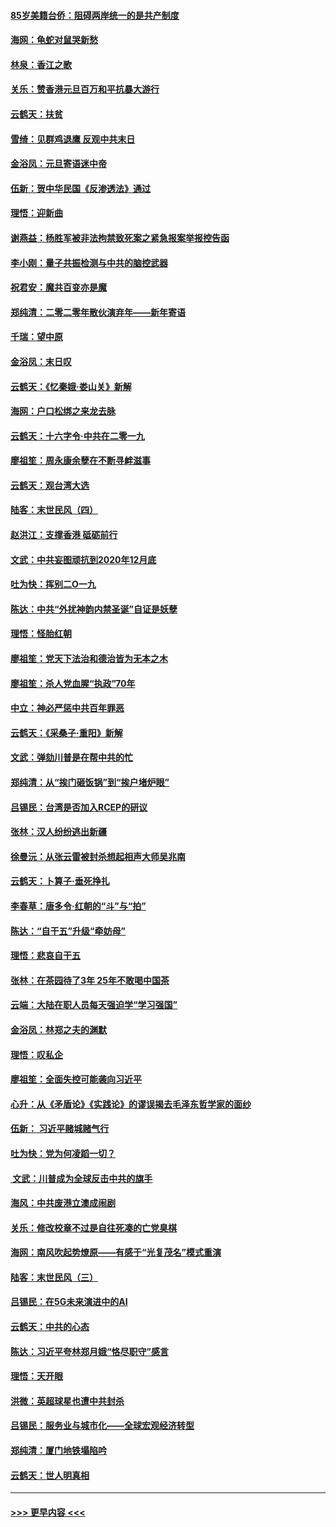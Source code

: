 #### [85岁美籍台侨：阻碍两岸统一的是共产制度](../pages/nsc993/n11765043.md?t=01032344) 
#### [海网：龟蛇对鼠哭新愁](../pages/nsc993/n11764895.md?t=01032344) 
#### [林泉：香江之歌](../pages/nsc993/n11764415.md?t=01032344) 
#### [关乐：赞香港元旦百万和平抗暴大游行](../pages/nsc993/n11764382.md?t=01032344) 
#### [云鹤天：扶贫](../pages/nsc993/n11764245.md?t=01032344) 
#### [雪绮：见群鸡退鹰  反观中共末日](../pages/nsc993/n11762112.md?t=01032344) 
#### [金浴凤：元旦寄语迷中帝](../pages/nsc993/n11761788.md?t=01032344) 
#### [伍新：贺中华民国《反渗透法》通过](../pages/nsc993/n11761994.md?t=01032344) 
#### [理悟：迎新曲](../pages/nsc993/n11761152.md?t=01032344) 
#### [谢燕益：杨胜军被非法拘禁致死案之紧急报案举报控告函](../pages/nsc993/n11756134.md?t=01032344) 
#### [李小刚：量子共振检测与中共的脑控武器](../pages/nsc993/n11754518.md?t=01032344) 
#### [祝君安：魔共百变亦是魔](../pages/nsc993/n11754469.md?t=01032344) 
#### [郑纯清：二零二零年散伙演弃年——新年寄语](../pages/nsc993/n11754195.md?t=01032344) 
#### [千瑞：望中原](../pages/nsc993/n11754159.md?t=01032344) 
#### [金浴凤：末日叹](../pages/nsc993/n11752359.md?t=01032344) 
#### [云鹤天：《忆秦娥‧娄山关》新解](../pages/nsc993/n11752348.md?t=01032344) 
#### [海网：户口松绑之来龙去脉](../pages/nsc993/n11752328.md?t=01032344) 
#### [云鹤天：十六字令‧中共在二零一九](../pages/nsc993/n11752305.md?t=01032344) 
#### [廖祖笙：周永康余孽在不断寻衅滋事](../pages/nsc993/n11751013.md?t=01032344) 
#### [云鹤天：观台湾大选](../pages/nsc993/n11751007.md?t=01032344) 
#### [陆客：末世民风（四）](../pages/nsc993/n11749203.md?t=01032344) 
#### [赵洪江：支撑香港 砥砺前行](../pages/nsc993/n11748482.md?t=01032344) 
#### [文武：中共妄图顽抗到2020年12月底](../pages/nsc993/n11748446.md?t=01032344) 
#### [吐为快：挥别二O一九](../pages/nsc993/n11748411.md?t=01032344) 
#### [陈达：中共“外扰神韵内禁圣诞”自证是妖孽](../pages/nsc993/n11748226.md?t=01032344) 
#### [理悟：怪胎红朝](../pages/nsc993/n11748206.md?t=01032344) 
#### [廖祖笙：党天下法治和德治皆为无本之木](../pages/nsc993/n11748135.md?t=01032344) 
#### [廖祖笙：杀人党血腥“执政”70年](../pages/nsc993/n11745144.md?t=01032344) 
#### [中立：神必严惩中共百年罪恶](../pages/nsc993/n11744970.md?t=01032344) 
#### [云鹤天：《采桑子‧重阳》新解](../pages/nsc993/n11744948.md?t=01032344) 
#### [文武：弹劾川普是在帮中共的忙](../pages/nsc993/n11744758.md?t=01032344) 
#### [郑纯清：从“挨门砸饭锅”到“挨户堵炉眼”](../pages/nsc993/n11744745.md?t=01032344) 
#### [吕锡民：台湾是否加入RCEP的研议](../pages/nsc993/n11744701.md?t=01032344) 
#### [张林：汉人纷纷逃出新疆](../pages/nsc993/n11743530.md?t=01032344) 
#### [徐曼沅：从张云雷被封杀想起相声大师吴兆南](../pages/nsc993/n11741816.md?t=01032344) 
#### [云鹤天：卜算子‧垂死挣扎](../pages/nsc993/n11739956.md?t=01032344) 
#### [李春草：唐多令‧红朝的“斗”与“拍”](../pages/nsc993/n11739830.md?t=01032344) 
#### [陈达：“自干五”升级“牵妨母”](../pages/nsc993/n11739724.md?t=01032344) 
#### [理悟：悲哀自干五](../pages/nsc993/n11739547.md?t=01032344) 
#### [张林：在茶园待了3年 25年不敢喝中国茶](../pages/nsc993/n11739240.md?t=01032344) 
#### [云端：大陆在职人员每天强迫学“学习强国”](../pages/nsc993/n11738735.md?t=01032344) 
#### [金浴凤：林郑之夫的渊默](../pages/nsc993/n11737735.md?t=01032344) 
#### [理悟：叹私企](../pages/nsc993/n11737715.md?t=01032344) 
#### [廖祖笙：全面失控可能袭向习近平](../pages/nsc993/n11737704.md?t=01032344) 
#### [心升：从《矛盾论》《实践论》的谬误揭去毛泽东哲学家的面纱](../pages/nsc993/n11736962.md?t=01032344) 
#### [伍新： 习近平赌城赌气行](../pages/nsc993/n11736929.md?t=01032344) 
#### [吐为快：党为何凌蹈一切？](../pages/nsc993/n11736915.md?t=01032344) 
#### [ 文武：川普成为全球反击中共的旗手](../pages/nsc993/n11736882.md?t=01032344) 
#### [海风：中共废港立澳成闹剧](../pages/nsc993/n11735857.md?t=01032344) 
#### [关乐：修改校章不过是自往死凑的亡党臭棋](../pages/nsc993/n11735097.md?t=01032344) 
#### [海网：南风吹起势燎原——有感于“光复茂名”模式重演](../pages/nsc993/n11732308.md?t=01032344) 
#### [陆客：末世民风（三）](../pages/nsc993/n11732211.md?t=01032344) 
#### [吕锡民：在5G未来演进中的AI](../pages/nsc993/n11730010.md?t=01032344) 
#### [云鹤天：中共的心态](../pages/nsc993/n11729906.md?t=01032344) 
#### [陈达：习近平夸林郑月娥“恪尽职守”感言](../pages/nsc993/n11729881.md?t=01032344) 
#### [理悟：天开眼](../pages/nsc993/n11729699.md?t=01032344) 
#### [洪微：英超球星也遭中共封杀](../pages/nsc993/n11727243.md?t=01032344) 
#### [吕锡民：服务业与城市化——全球宏观经济转型](../pages/nsc993/n11725845.md?t=01032344) 
#### [郑纯清：厦门地铁塌陷吟](../pages/nsc993/n11725813.md?t=01032344) 
#### [云鹤天：世人明真相](../pages/nsc993/n11725621.md?t=01032344) 

----
#### [ >>> 更早内容 <<< ](../indexes/nsc993-earlier.md)
